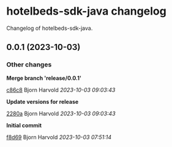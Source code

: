 # hotelbeds-sdk-java changelog

Changelog of hotelbeds-sdk-java.

## 0.0.1 (2023-10-03)







### Other changes

**Merge branch 'release/0.0.1'**


[c86c8](https://github.com/wink-travel/hotelbeds-sdk-java/commit/c86c8c21f07838b) Bjorn Harvold *2023-10-03 09:03:43*

**Update versions for release**


[2280a](https://github.com/wink-travel/hotelbeds-sdk-java/commit/2280ac69a892f01) Bjorn Harvold *2023-10-03 09:03:43*

**Initial commit**


[f8d69](https://github.com/wink-travel/hotelbeds-sdk-java/commit/f8d6955edcebe44) Bjorn Harvold *2023-10-03 07:51:14*


